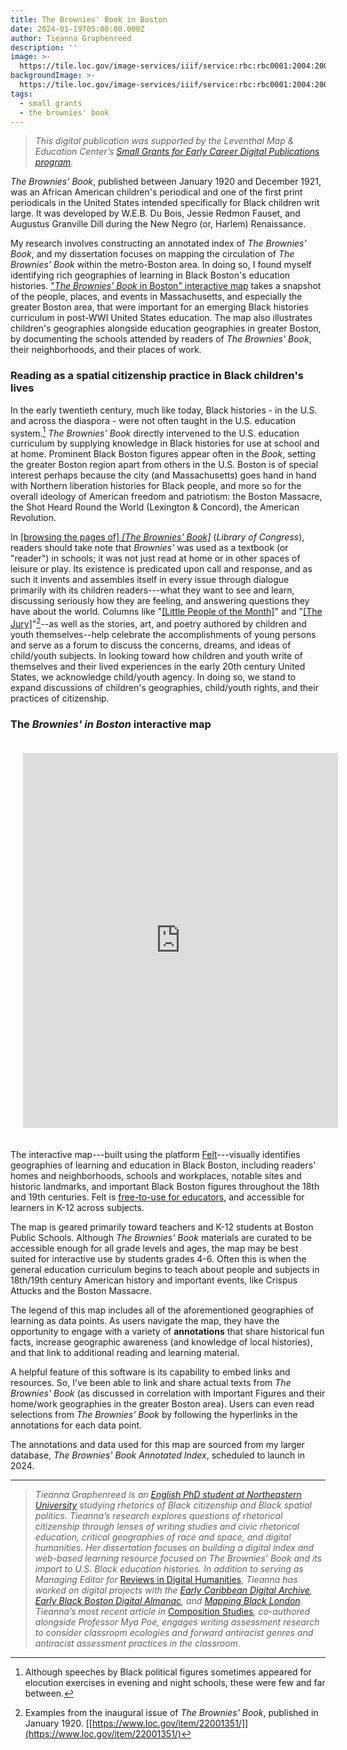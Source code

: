 ```yaml
---
title: The Brownies' Book in Boston
date: 2024-01-19T05:00:00.000Z
author: Tieanna Graphenreed
description: ''
image: >-
  https://tile.loc.gov/image-services/iiif/service:rbc:rbc0001:2004:2004ser01351:0001/78,118,2241,1654/1200,/0/default.jpg
backgroundImage: >-
  https://tile.loc.gov/image-services/iiif/service:rbc:rbc0001:2004:2004ser01351:0001/78,118,2241,1654/1200,/0/default.jpg
tags:
  - small grants
  - the brownies' book
---
```


> *This digital publication was supported by the Leventhal Map & Education Center’s [Small Grants for Early Career Digital Publications program](https://www.leventhalmap.org/research/digital-publication-small-grants/).*

*The Brownies' Book*, published between January 1920 and December 1921, was an African American children's periodical and one of the first print periodicals in the United States intended specifically for Black children writ large. It was developed by W.E.B. Du Bois, Jessie Redmon Fauset, and Augustus Granville Dill during the New Negro (or, Harlem) Renaissance.

My research involves constructing an annotated index of *The Brownies' Book*, and my dissertation focuses on mapping the circulation of *The Brownies' Book* within the metro-Boston area. In doing so, I found myself identifying rich geographies of learning in Black Boston's education histories. ["*The Brownies' Book* in Boston" interactive map](https://felt.com/map/The-Brownies-Book-in-Greater-Boston-and-Surrounding-Areas-1920-1921-HlZyiiysRfqHH9CtBXm8bxB?loc=42.821,-71.739,6.91z&share=1) takes a snapshot of the people, places, and events in Massachusetts, and especially the greater Boston area, that were important for an emerging Black histories curriculum in post-WWI United States education. The map also illustrates children's geographies alongside education geographies in greater Boston, by documenting the schools attended by readers of *The Brownies' Book*, their neighborhoods, and their places of work.

### Reading as a spatial citizenship practice in Black children's lives

In the early twentieth century, much like today, Black histories - in the U.S. and across the diaspora - were not often taught in the U.S. education system.[^1] *The Brownies' Book* directly intervened to the U.S. education curriculum by supplying knowledge in Black histories for use at school and at home. Prominent Black Boston figures appear often in the *Book*, setting the greater Boston region apart from others in the U.S. Boston is of special interest perhaps because the city (and Massachusetts) goes hand in hand with Northern liberation histories for Black people, and more so for the overall ideology of American freedom and patriotism: the Boston Massacre, the Shot Heard Round the World (Lexington & Concord), the American Revolution.

In [[browsing the pages of] *[The Brownies' Book]*](https://www.loc.gov/item/22001351/) (*Library of Congress*), readers should take note that *Brownies'* was used as a textbook (or "reader") in schools; it was not just read at home or in other spaces of leisure or play. Its existence is predicated upon call and response, and as such it invents and assembles itself in every issue through dialogue primarily with its children readers---what they want to see and learn, discussing seriously how they are feeling, and answering questions they have about the world. Columns like "[[Little People of the Month]](https://www.loc.gov/resource/rbc0001.2004ser01351/?sp=30)" and "[[The Jury]](https://www.loc.gov/resource/rbc0001.2004ser01351/?sp=17)"[^2]--as well as the stories, art, and poetry authored by children and youth themselves--help celebrate the accomplishments of young persons and serve as a forum to discuss the concerns, dreams, and ideas of child/youth subjects. In looking toward how children and youth write of themselves and their lived experiences in the early 20th century United States, we acknowledge child/youth agency. In doing so, we stand to expand discussions of children's geographies, child/youth rights, and their practices of citizenship.

### The *Brownies' in Boston* interactive map

<iframe src="https://felt.com/embed/map/The-Brownies-Book-in-Greater-Boston-and-Surrounding-Areas-1920-1921-HlZyiiysRfqHH9CtBXm8bxB?loc=42.821,-71.739,6.91z&share=1" frameborder="0" onmousewheel="" width="100%" height="600" style="background: transparent; padding:20px"></iframe>

The interactive map---built using the platform [Felt](https://felt.com)---visually identifies geographies of learning and education in Black Boston, including readers\' homes and neighborhoods, schools and workplaces, notable sites and historic landmarks, and important Black Boston figures throughout the 18th and 19th centuries. Felt is [free-to-use for educators](https://felt.com/education), and accessible for learners in K-12 across subjects.

The map is geared primarily toward teachers and K-12 students at Boston Public Schools. Although *The Brownies' Book* materials are curated to be accessible enough for all grade levels and ages, the map may be best suited for interactive use by students grades 4-6. Often this is when the general education curriculum begins to teach about people and subjects in 18th/19th century American history and important events, like Crispus Attucks and the Boston Massacre.

The legend of this map includes all of the aforementioned geographies of learning as data points. As users navigate the map, they have the opportunity to engage with a variety of **annotations** that share historical fun facts, increase geographic awareness (and knowledge of local histories), and that link to additional reading and learning material.

A helpful feature of this software is its capability to embed links and resources. So, I've been able to link and share actual texts from *The Brownies' Book* (as discussed in correlation with Important Figures and their home/work geographies in the greater Boston area). Users can even read selections from *The Brownies' Book* by following the hyperlinks in the annotations for each data point.

The annotations and data used for this map are sourced from my larger database, *The Brownies' Book Annotated Index*, scheduled to launch in 2024.

---

> *Tieanna Graphenreed is an [English PhD student at Northeastern University](https://cssh.northeastern.edu/student/tieanna-graphenreed/) studying rhetorics of Black citizenship and Black spatial politics. Tieanna’s research explores questions of rhetorical citizenship through lenses of writing studies and civic rhetorical education, critical geographies of race and space, and digital humanities. Her dissertation focuses on building a digital index and web-based learning resource focused on The Brownies’ Book and its import to U.S. Black education histories. In addition to serving as Managing Editor for* [Reviews in Digital Humanities](https://reviewsindh.pubpub.org/), *Tieanna has worked on digital projects with the [Early Caribbean Digital Archive](https://ecda.northeastern.edu/), [Early Black Boston Digital Almanac](https://bostonresearchcenter.org/projects/early-black-boston-digital-almanac/), and [Mapping Black London](https://mappingblacklondon.org/). Tieanna’s most recent article in* [Composition Studies](https://compositionstudiesjournal.files.wordpress.com/2022/11/graphenreed-poe.pdf)*, co-authored alongside Professor Mya Poe, engages writing assessment research to consider classroom ecologies and forward antiracist genres and antiracist assessment practices in the classroom.*

[^1]: Although speeches by Black political figures sometimes appeared for elocution exercises in evening and night schools, these were few and far between.

[^2]: Examples from the inaugural issue of *The Brownies' Book*, published in January 1920. [[https://www.loc.gov/item/22001351/]](https://www.loc.gov/item/22001351/)
